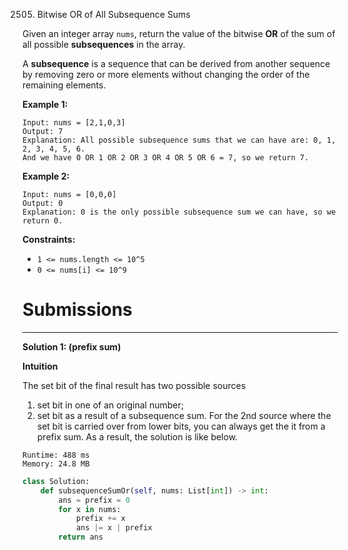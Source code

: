 2505. Bitwise OR of All Subsequence Sums

Given an integer array `nums`, return the value of the bitwise **OR** of the sum of all possible **subsequences** in the array.

A **subsequence** is a sequence that can be derived from another sequence by removing zero or more elements without changing the order of the remaining elements.

 

**Example 1:**
```
Input: nums = [2,1,0,3]
Output: 7
Explanation: All possible subsequence sums that we can have are: 0, 1, 2, 3, 4, 5, 6.
And we have 0 OR 1 OR 2 OR 3 OR 4 OR 5 OR 6 = 7, so we return 7.
```

**Example 2:**
```
Input: nums = [0,0,0]
Output: 0
Explanation: 0 is the only possible subsequence sum we can have, so we return 0.
```

**Constraints:**

* `1 <= nums.length <= 10^5`
* `0 <= nums[i] <= 10^9`

# Submissions
---
**Solution 1: (prefix sum)**

__Intuition__

The set bit of the final result has two possible sources

1. set bit in one of an original number;
1. set bit as a result of a subsequence sum.
For the 2nd source where the set bit is carried over from lower bits, you can always get the it from a prefix sum. As a result, the solution is like below.

```
Runtime: 488 ms
Memory: 24.8 MB
```
```python
class Solution:
    def subsequenceSumOr(self, nums: List[int]) -> int:
        ans = prefix = 0 
        for x in nums: 
            prefix += x
            ans |= x | prefix 
        return ans
```
